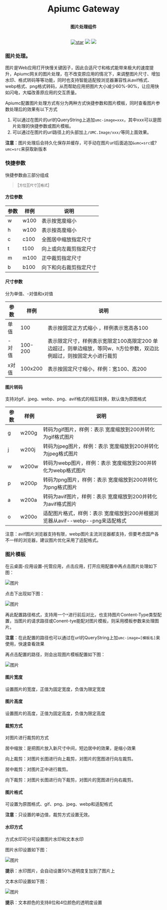 
<h1 align="center" style="margin: 30px 0 30px; font-weight: bold;">Apiumc Gateway</h1>
<h4 align="center" style="margin: 30px 0 30px; font-weight: bold;">图片处理组件</h4>

<p align="center">
<a href='https://gitee.com/apiumc/Gateway/stargazers'><img src='https://gitee.com/apiumc/Gateway/badge/star.svg?theme=dark' alt='star'></img></a>
<a href="https://gitee.com/apiumc/Gateway/LICENSE"><img src="https://img.shields.io/badge/license-Apache--2.0-green"></a>
<a href="https://gitee.com/apiumc/Gateway/stargazers"><img src="https://img.shields.io/badge/version-v1.0.0-blue"></a>
</p>

### 图片处理。
图片是Web应用打开快慢关键因子，因此合适尺寸和格式能带来极大的速度提升，Apiumc网关的图片处理，在不改变原应用的情况下，来调整图片尺寸、增加水印、格式转码等等功能，同时也支持智能适配按浏览器兼容性从avif格式、webp格式、png格式转码，从而帮助应用把图片大小减少60%-90%，让应用快如闪电，大幅改善原应用的交互质量。

Apiumc配置图片处理方式有分为两种方式快捷参数和图片模板，同时查看图片参数处理后的效果有以下方式

1. 可以通过在图片的url的QueryString上追加`umc-image=xxx`，其中xxx可以是图片处理的快捷参数或图片模板。
2. 可以通过在图片的url路径上的头部加上`/UMC.Image/xxx/`等同上面效果。

**注意**：图片处理后会持久化保存并缓存，可手动在图片url后面追加`&umc=src`或?`umc=src`来获取新版本

### 快捷参数
快捷参数由三部分组成
>[`方位`][`尺寸`][`格式`]
#### 方位参数

|参数|样例|说明|
|--|--|--|
|w |w100 |表示按宽度缩小 |
|h |w100 |表示按高度缩小 |
|c |c100 |全图居中缩放指定尺寸 |
|t |t100 |向上或向左裁剪指定尺寸 |
|m |m100 |正中裁剪指定尺寸 |
|b |b100 |向下和向右裁剪指定尺寸 |


#### 尺寸参数
分为单值、-对值和x对值

|参数|样例|说明|
|--|--|--|
|单值 |100 |表示按固定正方式缩小 ，样例表示宽高各100 |
|-对值 |100-200 |表示限定尺寸，样例表示宽限定100高限定200 单边超过，则单边缩放，等同w、h方位参数，双边比例超过，则按固定大小进行裁剪 |
|x对值 |100x200 |表示按固定尺寸缩小，样例：宽100、高200 |


#### 图片转码
支持对gif、jpeg、webp、png、avif格式的相互转换，默认值为原图格式

|参数|样例|说明|
|--|--|--|
|g |w200g |转码为gif图片，样例：表示 宽度缩放到200并转化为gif格式图片 |
|j |w200j |转码为jpeg图片，样例：表示 宽度缩放到200并转化为jpeg格式图片 |
|w |w200w |转码为webp图片，样例：表示 宽度缩放到200并转化为webp格式图片 |
|p |w200p |转码为png图片，样例：表示 宽度缩放到200并转化为png格式图片 |
|a |w200a |转码为avif图片，样例：表示 宽度缩放到200并转化为avif格式图片 |
|o |w200o |适配图片格式，样例：表示 宽度缩放到200并根据浏览器从avif--webp--png来适配格式 |

注意：avif图片浏览器支持有限，webp图片主流浏览器都支持，但要考虑国产各不一样的浏览器，建议图片优化采用了适配格式。
### 图片模板
在云桌面-应用设置-托管应用，点击应用，打开应用配置中再点击图片处理如下图：

![图片](https://www.apiumc.com/UserResources/1flmgtt/1666787012/image.png!m400)

点击下出现如下图：

![图片](https://www.apiumc.com/UserResources/1flmgtt/1666785404/image.png!m400)

再此配置路径格式，支持用一个`*`进行前后对比，也支持图片Content-Type类型配置，当图片的请求路径或Conent-tye能配对图片模板，则采用模板参数来处理图片。

**注意**：在此配置的路径也可以通过在url的QueryString上加`umc-image=[模板名]`来使用，快速查看效果

再点击配置的路径，则会出现图片模板配置如下图：

![图片](https://www.apiumc.com/UserResources/1flmgtt/1666792125/image.png!m400)
#### 图片宽度
设置图片的宽度，正值为固定宽度，负值为限定宽度
#### 图片高度
设置图片的高度，正值为固定高度，负值为限定高度
#### 裁剪方式
对图片进行裁剪的方式

居中缩放：是把图片放入新尺寸中间，短边居中的效果，是缩小效果

向上裁剪：对图片长图进行向上裁剪，对图片的宽图进行向左裁剪。

居中裁剪：对图片正中进行裁剪。

向下裁剪：对图片长图进行向下裁剪，对图片的宽图进行向右裁剪。

#### 图片格式
可设置为原图格式、gif、png、jpeg、webp和适配格式

**注意**：只设置的单边值，裁剪方式设置无效。
#### 水印方式
方式水印可分可设置图片水印和文本水印

图片水印设置如下图：

![图片](https://www.apiumc.com/UserResources/1flmgtt/1666836877/image.png!m400)

**提示**：水印图片，会自动设置50%透明度复加到了图片上

文本水印设置如下图： 

![图片](https://www.apiumc.com/UserResources/1flmgtt/1666837029/image.png!m400)

**提示**：文本颜色的支持8位和4位颜色的透明度设置